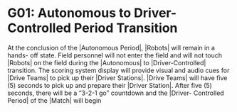 # G01: Autonomous to Driver-Controlled Period Transition

At the conclusion of the |Autonomous Period|, |Robots| will remain in a hands-
off state. Field personnel will not enter the field and will not touch |Robots|
on the field during the |Autonomous| to |Driver-Controlled| transition. The
scoring system display will provide visual and audio cues for |Drive Teams| to
pick up their |Driver Stations|. |Drive Teams| will have five (5) seconds to
pick up and prepare their |Driver Station|. After five (5) seconds, there will
be a “3-2-1 go” countdown and the |Driver- Controlled Period| of the |Match|
will begin
